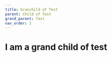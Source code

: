 ```yaml
---
title: Granchild of Test
parent: Child of Test
grand_parent: Test
nav_order: 1
---
```


# I am a grand child of test